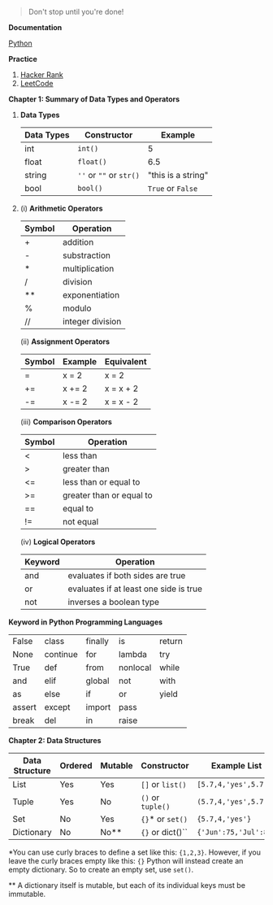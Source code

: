 > Don't stop until you're done!

**Documentation**

[Python](https://docs.python.org/3/)

**Practice**

1. [Hacker Rank](https://www.hackerrank.com/)
2. [LeetCode](https://leetcode.com/)

**Chapter 1: Summary of Data Types and Operators**

1. **Data Types**

   | Data Types | Constructor             | Example            |
   | ---------- | ----------------------- | ------------------ |
   | int        | `int()`                 | 5                  |
   | float      | `float()`               | 6.5                |
   | string     | `''` or `""` or `str()` | "this is a string" |
   | bool       | `bool()`                | `True` or `False`  |

2. (i) **Arithmetic Operators**

   | Symbol | Operation        |
   | ------ | ---------------- |
   | +      | addition         |
   | -      | substraction     |
   | *      | multiplication   |
   | /      | division         |
   | **     | exponentiation   |
   | %      | modulo           |
   | //     | integer division |

   (ii) **Assignment Operators**

   | Symbol | Example | Equivalent |
   | ------ | ------- | ---------- |
   | =      | x = 2   | x = 2      |
   | +=     | x += 2  | x = x + 2  |
   | -=     | x -= 2  | x = x - 2  |

   (iii) **Comparison Operators**

   | Symbol | Operation                |
   | ------ | ------------------------ |
   | <      | less than                |
   | >      | greater than             |
   | <=     | less than or equal to    |
   | >=     | greater than or equal to |
   | ==     | equal to                 |
   | !=     | not equal                |

   (iv) **Logical Operators**

   | Keyword | Operation                              |
   | ------- | -------------------------------------- |
   | and     | evaluates if both sides are true       |
   | or      | evaluates if at least one side is true |
   | not     | inverses a boolean type                |

**Keyword in Python Programming Languages**

|        |          |         |          |        |
| ------ | -------- | ------- | -------- | ------ |
| False  | class    | finally | is       | return |
| None   | continue | for     | lambda   | try    |
| True   | def      | from    | nonlocal | while  |
| and    | elif     | global  | not      | with   |
| as     | else     | if      | or       | yield  |
| assert | except   | import  | pass     |        |
| break  | del      | in      | raise    |        |

**Chapter 2:  Data Structures**

| Data Structure | Ordered | Mutable | Constructor       | Example List          |
| -------------- | ------- | ------- | ----------------- | --------------------- |
| List           | Yes     | Yes     | `[]` or `list()`  | `[5.7,4,'yes',5.7]`   |
| Tuple          | Yes     | No      | `()` or `tuple()` | `(5.7,4,'yes',5.7)`   |
| Set            | No      | Yes     | `{}`* or `set()`  | `{5.7,4,'yes'}`       |
| Dictionary     | No      | No**    | `{}` or dict()``  | `{'Jun':75,'Jul':89}` |

*You can use curly braces to define a set like this: `{1,2,3}`. However, if you leave the curly braces empty like this: `{}` Python will instead create an empty dictionary. So to create an empty set, use `set()`.

** A dictionary itself is mutable, but each of its individual keys must be immutable.